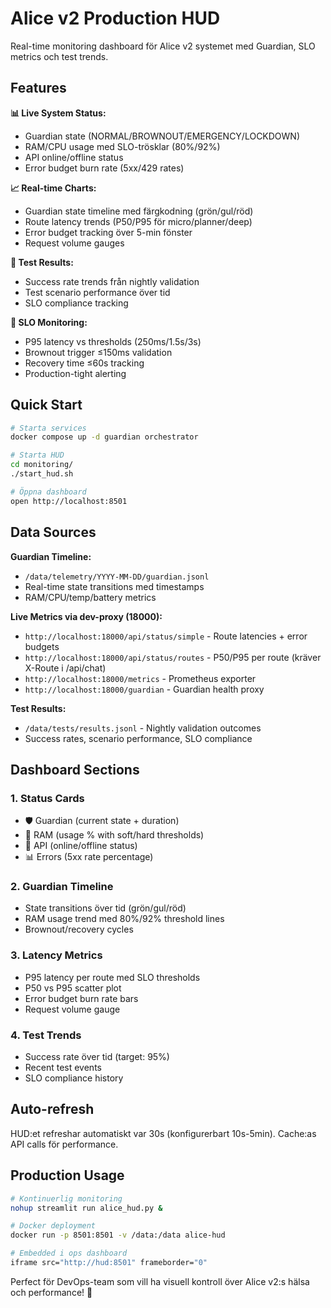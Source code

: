 # Alice v2 Production HUD

Real-time monitoring dashboard för Alice v2 systemet med Guardian, SLO metrics och test trends.

## Features

**📊 Live System Status:**
- Guardian state (NORMAL/BROWNOUT/EMERGENCY/LOCKDOWN) 
- RAM/CPU usage med SLO-trösklar (80%/92%)
- API online/offline status
- Error budget burn rate (5xx/429 rates)

**📈 Real-time Charts:**
- Guardian state timeline med färgkodning (grön/gul/röd)
- Route latency trends (P50/P95 för micro/planner/deep)
- Error budget tracking över 5-min fönster  
- Request volume gauges

**🧪 Test Results:**
- Success rate trends från nightly validation
- Test scenario performance över tid
- SLO compliance tracking

**🎯 SLO Monitoring:**
- P95 latency vs thresholds (250ms/1.5s/3s)
- Brownout trigger ≤150ms validation
- Recovery time ≤60s tracking
- Production-tight alerting

## Quick Start

```bash
# Starta services
docker compose up -d guardian orchestrator

# Starta HUD
cd monitoring/
./start_hud.sh

# Öppna dashboard
open http://localhost:8501
```

## Data Sources

**Guardian Timeline:**
- `/data/telemetry/YYYY-MM-DD/guardian.jsonl`
- Real-time state transitions med timestamps
- RAM/CPU/temp/battery metrics

**Live Metrics via dev-proxy (18000):**
- `http://localhost:18000/api/status/simple` - Route latencies + error budgets
- `http://localhost:18000/api/status/routes` - P50/P95 per route (kräver X-Route i /api/chat)
- `http://localhost:18000/metrics` - Prometheus exporter
- `http://localhost:18000/guardian` - Guardian health proxy

**Test Results:**
- `/data/tests/results.jsonl` - Nightly validation outcomes
- Success rates, scenario performance, SLO compliance

## Dashboard Sections

### 1. Status Cards
- 🛡️ Guardian (current state + duration)
- 💾 RAM (usage % with soft/hard thresholds)  
- 🚀 API (online/offline status)
- 📊 Errors (5xx rate percentage)

### 2. Guardian Timeline
- State transitions över tid (grön/gul/röd)
- RAM usage trend med 80%/92% threshold lines
- Brownout/recovery cycles

### 3. Latency Metrics
- P95 latency per route med SLO thresholds
- P50 vs P95 scatter plot
- Error budget burn rate bars
- Request volume gauge

### 4. Test Trends
- Success rate över tid (target: 95%)
- Recent test events
- SLO compliance history

## Auto-refresh

HUD:et refreshar automatiskt var 30s (konfigurerbart 10s-5min).
Cache:as API calls för performance.

## Production Usage

```bash
# Kontinuerlig monitoring
nohup streamlit run alice_hud.py &

# Docker deployment
docker run -p 8501:8501 -v /data:/data alice-hud

# Embedded i ops dashboard
iframe src="http://hud:8501" frameborder="0"
```

Perfect för DevOps-team som vill ha visuell kontroll över Alice v2:s hälsa och performance! 🎯